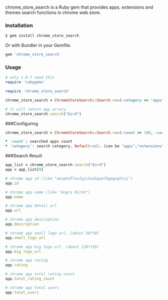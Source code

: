 chrome_store_search is a Ruby gem that provides apps, extensions and themes search functions in chrome web store.

### Installation

```sh
$ gem install chrome_store_search
```

Or with Bundler in your Gemfile.

```ruby
gem 'chrome_store_search'
```

### Usage

```ruby
# only 1.8.7 need this
require 'rubygems'

require 'chrome_store_search'

chrome_store_search = ChromeStoreSearch::Search.new(:category => "apps")

# it will return app arrary.
chrome_store_search.search("bird")
```

###Configuring

```ruby
chrome_store_search = ChromeStoreSearch::Search.new(:count => 100, :category => "apps")

* `count`: searched apps count
* `category`: search category. Default:nil. (can be "apps","extensions","themes").
```

###Search Result
```ruby
app_list = chrome_store_search.search("bird")
app = app_list[0]

# chrome app id (like "aknpkdffaafgjchaibgeefbgmgeghloj")
app.id

# chrome app name (like "Angry Birds")
app.name

# chrome app detail url
app.url

# chrome app description
app.description

# chrome app small logo url. (about 50*50)
app.small_logo_url

# chrome app big logo url. (about 128*128)
app.big_logo_url

# chrome app rating
app.rating

# chrome app total rating count
app.total_rating_count

# chrome app total users
app.total_users

